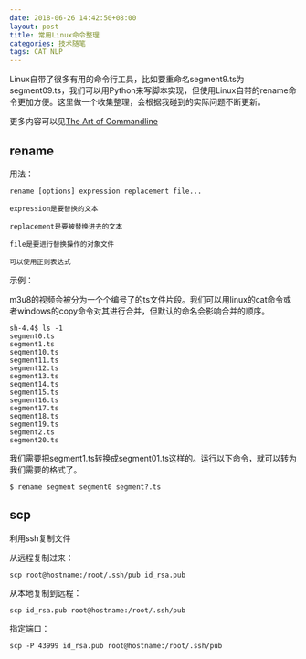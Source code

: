 ```yaml
---
date: 2018-06-26 14:42:50+08:00
layout: post
title: 常用Linux命令整理
categories: 技术随笔
tags: CAT NLP
---
```


Linux自带了很多有用的命令行工具，比如要重命名segment9.ts为segment09.ts，我们可以用Python来写脚本实现，但使用Linux自带的rename命令更加方便。这里做一个收集整理，会根据我碰到的实际问题不断更新。

更多内容可以见[The Art of Commandline](https://github.com/jlevy/the-art-of-command-line/blob/master/README-zh.md)

## rename

用法：

```
rename [options] expression replacement file...

expression是要替换的文本

replacement是要被替换进去的文本

file是要进行替换操作的对象文件

可以使用正则表达式
```

示例：

m3u8的视频会被分为一个个编号了的ts文件片段。我们可以用linux的cat命令或者windows的copy命令对其进行合并，但默认的命名会影响合并的顺序。

```
sh-4.4$ ls -1
segment0.ts
segment1.ts
segment10.ts
segment11.ts
segment12.ts
segment13.ts
segment14.ts
segment15.ts
segment16.ts
segment17.ts
segment18.ts
segment19.ts
segment2.ts
segment20.ts
```

我们需要把segment1.ts转换成segment01.ts这样的。运行以下命令，就可以转为我们需要的格式了。

```
$ rename segment segment0 segment?.ts
```

## scp

利用ssh复制文件

从远程复制过来：

`scp root@hostname:/root/.ssh/pub id_rsa.pub `

从本地复制到远程：

`scp id_rsa.pub root@hostname:/root/.ssh/pub`

指定端口：

`scp -P 43999 id_rsa.pub root@hostname:/root/.ssh/pub`


